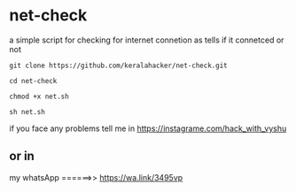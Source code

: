 # net-check
a simple script for checking for  internet connetion as tells if it connetced or not 

```
git clone https://github.com/keralahacker/net-check.git
```

```
cd net-check
```

```
chmod +x net.sh
```

```
sh net.sh
```


if you face any problems tell  me in https://instagrame.com/hack_with_vyshu

## or in 

my whatsApp ======>> https://wa.link/3495vp
